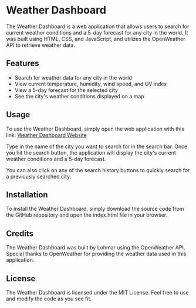 # Weather Dashboard

The Weather Dashboard is a web application that allows users to search for current weather conditions and a 5-day forecast for any city in the world. It was built using HTML, CSS, and JavaScript, and utilizes the OpenWeather API to retrieve weather data.

## Features

* Search for weather data for any city in the world
* View current temperature, humidity, wind speed, and UV index
* View a 5-day forecast for the selected city
* See the city's weather conditions displayed on a map

## Usage

To use the Weather Dashboard, simply open the web application with this link: [Weather Dashboard Website](https://lohmarr.github.io/06-Weather-Dash-Rotary/)

Type in the name of the city you want to search for in the search bar. Once you hit the search button, the application will display the city's current weather conditions and a 5-day forecast.

You can also click on any of the search history buttons to quickly search for a previously searched city.

## Installation

To install the Weather Dashboard, simply download the source code from the GitHub repository and open the index.html file in your browser.

## Credits

The Weather Dashboard was built by Lohmar using the OpenWeather API. Special thanks to OpenWeather for providing the weather data used in this application.

## License

The Weather Dashboard is licensed under the MIT License. Feel free to use and modify the code as you see fit.
